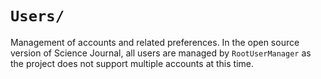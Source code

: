 `Users/`
===
Management of accounts and related preferences. In the open source version of Science Journal, all users are managed by `RootUserManager` as the project does not support multiple accounts at this time.
